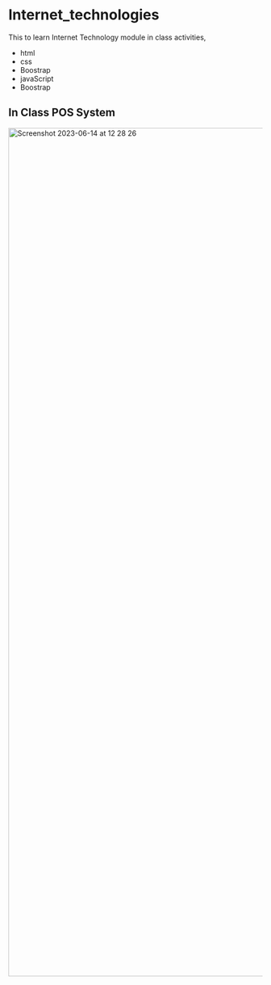 # Internet_technologies
This to learn Internet Technology module in class  activities,

- html
- css
- Boostrap
- javaScript
- Boostrap 

## In Class  POS System

<img width="1680" alt="Screenshot 2023-06-14 at 12 28 26" src="https://github.com/Vishnuka084/Internet_technologies/assets/122769900/5f585ba5-04f9-46f4-88a5-2ded64474c21">
